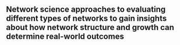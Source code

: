 ## Network science approaches to evaluating different types of networks to gain insights about how network structure and growth can determine real-world outcomes
